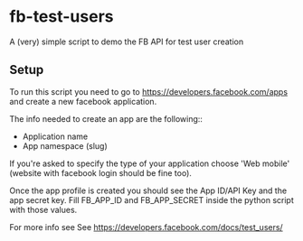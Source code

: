 fb-test-users
=============

A (very) simple script to demo the FB API for test user creation 

Setup
-------------

To run this script you need to go to https://developers.facebook.com/apps
and create a new facebook application.

The info needed to create an app are the following::
* Application name
* App namespace (slug)

If you're asked to specify the type of your application choose 'Web mobile' (website with facebook login should be fine too).

Once the app profile is created you should see the App ID/API Key and the app secret key. Fill FB_APP_ID and FB_APP_SECRET inside the python script with those values. 

For more info see See https://developers.facebook.com/docs/test_users/